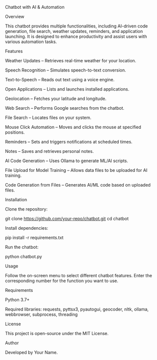 Chatbot with AI & Automation

Overview

This chatbot provides multiple functionalities, including AI-driven code generation, file search, weather updates, reminders, and application launching. It is designed to enhance productivity and assist users with various automation tasks.

Features

Weather Updates – Retrieves real-time weather for your location.

Speech Recognition – Simulates speech-to-text conversion.

Text-to-Speech – Reads out text using a voice engine.

Open Applications – Lists and launches installed applications.

Geolocation – Fetches your latitude and longitude.

Web Search – Performs Google searches from the chatbot.

File Search – Locates files on your system.

Mouse Click Automation – Moves and clicks the mouse at specified positions.

Reminders – Sets and triggers notifications at scheduled times.

Notes – Saves and retrieves personal notes.

AI Code Generation – Uses Ollama to generate ML/AI scripts.

File Upload for Model Training – Allows data files to be uploaded for AI training.

Code Generation from Files – Generates AI/ML code based on uploaded files.

Installation

Clone the repository:

git clone https://github.com/your-repo/chatbot.git
cd chatbot

Install dependencies:

pip install -r requirements.txt

Run the chatbot:

python chatbot.py

Usage

Follow the on-screen menu to select different chatbot features. Enter the corresponding number for the function you want to use.

Requirements

Python 3.7+

Required libraries: requests, pyttsx3, pyautogui, geocoder, nltk, ollama, webbrowser, subprocess, threading

License

This project is open-source under the MIT License.

Author

Developed by Your Name.
